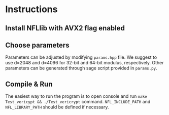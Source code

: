 # Instructions

## Install NFLlib with AVX2 flag enabled
## Choose parameters
Parameters can be adjusted by modifying `params.hpp` file. We suggest to use d=2048 and d=4096 for 32-bit and 64-bit modulus, respectively. Other parameters can be generated through sage script provided in `params.py`.
## Compile & Run 
The easiest way to run the program is to open console and run `make Test_vericypt && ./Test_vericrypt` command. `NFL_INCLUDE_PATH` and `NFL_LIBRARY_PATH` should be defined if necessary.